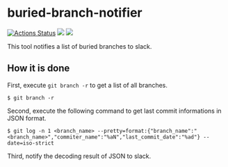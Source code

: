 # buried-branch-notifier

[![Actions Status](https://github.com/makanai5610/buried-branch-notifier/workflows/Main/badge.svg)](https://github.com/makanai5610/buried-branch-notifier/actions)
[![](https://tokei.rs/b1/github/makanai5610/buried-branch-notifier?category=files)](https://github.com/makanai5610/buried-branch-notifier)
[![](https://tokei.rs/b1/github/makanai5610/buried-branch-notifier?category=lines)](https://github.com/makanai5610/buried-branch-notifier)

This tool notifies a list of buried branches to slack.

## How it is done
First, execute `git branch -r` to get a list of all branches.
```
$ git branch -r
```

Second, execute the following command to get last commit informations in JSON format.
```
$ git log -n 1 <branch_name> --pretty=format:{"branch_name":"<branch_name>","commiter_name":"%aN","last_commit_date":"%ad"} --date=iso-strict
```

Third, notify the decoding result of JSON to slack.
